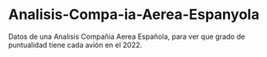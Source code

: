 # Analisis-Compa-ia-Aerea-Espanyola
Datos de una Analisis Compañia Aerea Española, para ver que grado de puntualidad tiene cada avión en el 2022.


